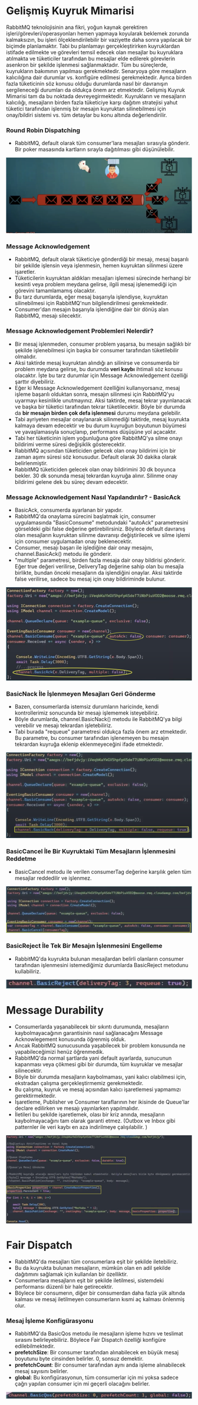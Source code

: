 # Gelişmiş Kuyruk Mimarisi

RabbitMQ teknolojisinin ana fikri, yoğun kaynak gerektiren işleri/görevleri/operasyonları hemen yapmaya koyularak beklemek zorunda kalmaksızın, bu işleri ölçeklendirilebilir bir vaziyette daha sonra yapılacak bir biçimde planlamaktır.
Tabi bu planlamayı gerçekleştirirken kuyruklardan istifade edilmekte ve görevleri temsil edecek olan mesajlar bu kuyruklara atılmakta ve tüketiciler tarafından bu mesajlar elde edilerek görevlerin asenkron bir şekilde işlenmesi sağlanmaktadır.
Tüm bu süreçlerde, kuyrukların bakımının yapılması gerekmektedir. Senaryoya göre mesajların kalıcılığına dair durumlar vs. konfigüre edilmesi gerekmektedir. Ayrıca birden fazla tüketicinin söz konusu olduğu durumlarda nasıl bir davranışın sergileneceği durumları da oldukça önem arz etmektedir.
Gelişmiş Kuyruk Mimarisi tam da bu noktada devreyegirmektedir. Kuyrukların ve mesajların kalıcılığı, mesajların birden fazla tüketiciye karşı dağıtım stratejisi yahut tüketici tarafından işlenmiş bir mesajın kuyruktan silinebilmesi için onay/bildiri sistemi vs. tüm detaylar bu konu altında değerlendirilir.

### Round Robin Dispatching

- RabbitMQ, default olarak tüm consumer'lara mesajları sırasıyla gönderir. Bir poker masasında kartların sırayla dağıtılması gibi düşünülebilir.
<p  align=center>

<img  src="https://raw.githubusercontent.com/hasanyurdakul/RABBITMQ_NOTLARI/main/5/images/roundrobin.png" />

</p>

### Message Acknowledgement

- RabbitMQ, default olarak tüketiciye gönderdiği bir mesajı, mesaj başarılı bir şekilde işlensin veya işlenmesin, hemen kuyruktan silinmesi üzere işaretler.
- Tüketicilerin kuyruktan aldıkları mesajları işlemesi sürecinde herhangi bir kesinti veya problem meydana gelirse, ilgili mesaj işlenemediği için görevini tamamlamamış olacaktır.
- Bu tarz durumlarda, eğer mesaj başarıyla işlendiyse, kuyruktan silinebilmesi için RabbitMQ'nun bilgilendirilmesi gerekmektedir.
- Consumer'dan mesajın başarıyla işlendiğine dair bir dönüş alan RabbitMQ, mesajı silecektir.

### Message Acknowledgement Problemleri Nelerdir?

- Bir mesaj işlenmeden, consumer problem yaşarsa, bu mesajın sağlıklı bir şekilde işlenebilmesi için başka bir consumer tarafından tüketilebilir olmalıdır.
- Aksi taktirde mesaj kuyruktan alındığı an silinirse ve consumerda bir problem meydana gelirse, bu durumda **veri kaybı** ihtimali söz konusu olacaktır. İşte bu tarz durumlar için Message Acknowledgement özelliği şarttır diyebiliriz.
- Eğer ki Message Acknowledgement özelliğini kullanıyorsanız, mesaj işleme başarılı olduktan sonra, mesajın silinmesi için RabbitMQ'yu uyarmayı kesinlikle unutmayınız. Aksi taktirde, mesaj tekrar yayınlanacak ve başka bir tüketici tarafından tekrar tüketilecektir. Böyle bir durumda da **bir mesajın birden çok defa işlenmesi** durumu meydana gelebilir.
- Tabi ayriyeten mesajlar onaylanarak silinmediği taktirde, mesaj kuyrukta kalmaya devam edecektir ve bu durum kuyruğun boyutunun büyümesi ve yavaşlamasıyla sonuçlanıp, performans düşüşüne yol açacaktır.
- Tabi her tüketicinin işlem yoğunluğuna göre RabbitMQ'ya silme onayı bildirimi verme süresi değişiklik gösterecektir.
- RabbitMQ açısından tüketiciden gelecek olan onay bildirimi için bir zaman aşımı süresi söz konusudur. Default olarak 30 dakika olarak belirlenmiştir.
- RabbitMQ tüketiciden gelecek olan onay bildirimini 30 dk boyunca bekler. 30 dk sonunda mesaj tekrardan kuyruğa alınır. Silinme onay bildirimi gelene dek bu süreç devam edecektir.

### Message Acknowledgement Nasıl Yapılandırılır? - BasicAck

- BasicAck, consumerda ayarlanan bir yapıdır.
- RabbitMQ'da onaylama sürecini başlatmak için, consumer uygulamasında "BasicConsume" metodundaki "autoAck" parametresini görseldeki gibi false değerine getirebilirsiniz. Böylece default davranış olan mesajların kuyruktan silinme davranışı değiştirilecek ve silme işlemi için consumer uygulamadan onay beklenecektir.
- Consumer, mesajı başarı ile işlediğine dair onay mesajını, channel.BasicAck() metodu ile gönderir.
- "multiple" parametresi, birden fazla mesaja dair onay bildirisi gönderir. Eğer true değeri verilirse, DeliveryTag değerine sahip olan bu mesajla birlikte, bundan önceki mesajların da işlendiğini onaylar. Aksi taktirde false verilirse, sadece bu mesaj için onay bildiriminde bulunur.

<p align="center">
<img  src="https://raw.githubusercontent.com/hasanyurdakul/RABBITMQ_NOTLARI/main/5/images/autoack.png" />

</p>
	
### BasicNack İle İşlenmeyen Mesajları Geri Gönderme
- Bazen, consumerlarda istemsiz durumların haricinde, kendi kontrollerimiz sonucunda bir mesajı işlememek isteyebiliriz. 
- Böyle durumlarda, channel.BasicNack() metodu ile RabbitMQ'ya bilgi verebilir ve mesajı tekrardan işletebiliriz. 
- Tabi burada "requeue" parametresi oldukça fazla önem arz etmektedir. Bu parametre, bu consumer tarafından işlenemeyen bu mesajın tekrardan kuyruğa eklenip eklenmeyeceğini ifade etmektedir.

<p align="center">
<img  src="https://raw.githubusercontent.com/hasanyurdakul/RABBITMQ_NOTLARI/main/5/images/basicnack.png" />

</p>
	
### BasicCancel İle Bir Kuyruktaki Tüm Mesajların İşlenmesini Reddetme
- BasicCancel metodu ile verilen consumerTag değerine karşılık gelen tüm mesajlar reddedilir ve işlenmez.

<p align="center">
<img  src="https://raw.githubusercontent.com/hasanyurdakul/RABBITMQ_NOTLARI/main/5/images/basiccancel.png" />

</p>

### BasicReject İle Tek Bir Mesajın İşlenmesini Engelleme

- RabbitMQ'da kuyrukta bulunan mesajlardan belirli olanların consumer tarafından işlenmesini istemediğimiz durumlarda BasicReject metodunu kullabiliriz.
<p align="center">
<img  src="https://raw.githubusercontent.com/hasanyurdakul/RABBITMQ_NOTLARI/main/5/images/basicreject.png" />
</p>

# Message Durability

- Consumerlarda yaşanabilecek bir sıkıntı durumunda, mesajların kaybolmayacağının garantisinin nasıl sağlanacağını Message Acknowlegement konusunda öğrenmiş olduk.
- Ancak RabbitMQ sunucusunda yaşabilecek bir problem konusunda ne yapabileceğimizi henüz öğrenmedik.
- RabbitMQ'da normal şartlarda yani default ayarlarda, sunucunun kapanması veya çökmesi gibi bir durumda, tüm kuyruklar ve mesajlar silinecektir.
- Böyle bir durumda mesajların kaybolmaması, yani kalıcı olabilmesi için, ekstradan çalışma gerçekleştirmemiz gerekmektedir.
- Bu çalışma, kuyruk ve mesaj açısından kalıcı işaretlemesi yapmamızı gerektirmektedir.
- İşaretleme, Publisher ve Consumer taraflarının her ikisinde de Queue'lar declare edilirken ve mesajı yayınlarken yapılmalıdır.
- İletileri bu şekilde işaretlemek, olası bir kriz anında, mesajların kaybolmayacağını tam olarak garanti etmez. (Outbox ve Inbox gibi patternler ile veri kaybı en aza indirilmeye çalışılabilir. )
<p align="center">
<img  src="https://raw.githubusercontent.com/hasanyurdakul/RABBITMQ_NOTLARI/main/5/images/messagedurability.png" />
</p>

# Fair Dispatch

- RabbitMQ'da mesajları tüm consumerlara eşit bir şekilde iletebiliriz.
- Bu da kuyrukta bulunan mesajların, mümkün olan en adil şekilde dağıtımını sağlamak için kullanılan bir özelliktir.
- Consumerlara mesajların eşit bir şekilde iletilmesi, sistemdeki performansı düzenli bir hale getirecektir.
- Böylece bir consumerın, diğer bir consumerdan daha fazla yük altında kalması ve mesaj iletilmeyen consumerların kısmi aç kalması önlenmiş olur.

### Mesaj İşleme Konfigürasyonu

- RabbitMQ'da BasicQos metodu ile mesajların işleme hızını ve teslimat sırasını belirleyebiliriz. Böylece Fair Dispatch özelliği konfigüre edilebilmektedir.
- **prefetchSize**: Bir consumer tarafından alınabilecek en büyük mesaj boyutunu byte cinsinden belirler. 0, sonsuz demektir.
- **prefetchCount**: Bir consumer tarafından aynı anda işleme alınabilecek mesaj sayısını belirler.
- **global**: Bu konfigürasyonun, tüm consumerlar için mi yoksa sadece çağrı yapılan consumer için mi geçerli olacağını belirler.
<p align="center">
<img  src="https://raw.githubusercontent.com/hasanyurdakul/RABBITMQ_NOTLARI/main/5/images/basicqos.png" />
</p>
